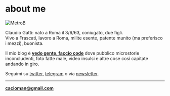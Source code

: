 # about me  

[![](https://drive.google.com/uc?id=1VekJ5JJnSFQMeIHPGnMwSwZpmuSSB6Zu "MetroB")](/index.md)  
  
Claudio Gatti: nato a Roma il 3/6/63, coniugato, due figli.  
Vivo a Frascati, lavoro a Roma, milite esente, patente munito (ma preferisco i mezzi), buonista.  

Il mio blog è [**vedo gente, faccio code**](/index.md)  dove pubblico microstorie inconcludenti, foto fatte male, video insulsi e altre cose così capitate andando in giro.  
  
Seguimi su [twitter](https://twitter.com/cacioman), [telegram](https://t.me/cacioman) o via [newsletter](https://tinyletter.com/cacioman).  

>      
	
---    
[**cacioman@gmail.com**](mailto::cacioman@gmail.com)  
   
